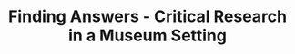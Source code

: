 ---
layout: interior
title: Finding Answers - Critical Research in a Museum Setting
speaker: Lon Smith
permalink: lon-smith
image: img/20170713/lonSmith.jpg
event: 20170713
video: 
favorite: The current excitement and fervor around development economically and related to quality of life.
about: Lon Smith is a lifetime museum professional, having grown up in the household of a museum curator of the Madison County, Illinois Historical Museum and later founder/director of the Wood River, Illinois History Museum.  Smith has been involved in every aspect of museum work, including operations, collection management, preservation, exhibit design, research, development, marketing, administration, historic building preservation, major capital and construction projects and more.  Smith is a Peer Reviewer for the American Alliance of Museums, former Executive Director of the Kansas Aviation Museum and current Chief Development Officer for the Museum of World Treasures.
twitter: 
facebook: 
instagram: 
linkedin: 
google: 
website: 
email: 
telephone: 3168331171
---